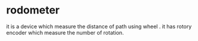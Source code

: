 # rodometer

it is a device which measure the distance of path using wheel . it has rotory encoder which measure the number of rotation.
